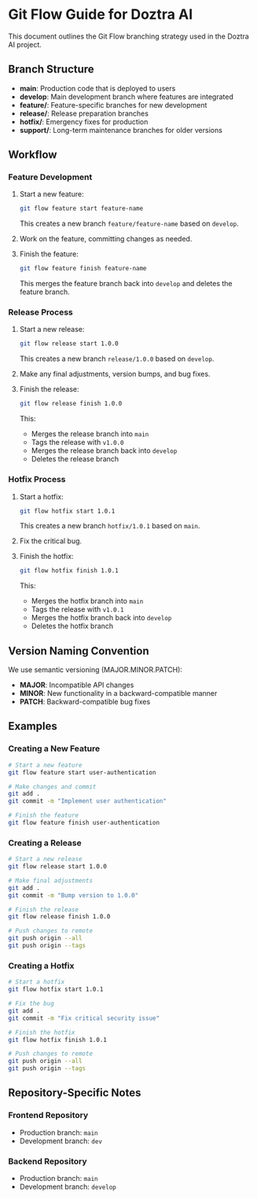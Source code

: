 # Git Flow Guide for Doztra AI

This document outlines the Git Flow branching strategy used in the Doztra AI project.

## Branch Structure

- **main**: Production code that is deployed to users
- **develop**: Main development branch where features are integrated
- **feature/**: Feature-specific branches for new development
- **release/**: Release preparation branches
- **hotfix/**: Emergency fixes for production
- **support/**: Long-term maintenance branches for older versions

## Workflow

### Feature Development

1. Start a new feature:
   ```bash
   git flow feature start feature-name
   ```
   This creates a new branch `feature/feature-name` based on `develop`.

2. Work on the feature, committing changes as needed.

3. Finish the feature:
   ```bash
   git flow feature finish feature-name
   ```
   This merges the feature branch back into `develop` and deletes the feature branch.

### Release Process

1. Start a new release:
   ```bash
   git flow release start 1.0.0
   ```
   This creates a new branch `release/1.0.0` based on `develop`.

2. Make any final adjustments, version bumps, and bug fixes.

3. Finish the release:
   ```bash
   git flow release finish 1.0.0
   ```
   This:
   - Merges the release branch into `main`
   - Tags the release with `v1.0.0`
   - Merges the release branch back into `develop`
   - Deletes the release branch

### Hotfix Process

1. Start a hotfix:
   ```bash
   git flow hotfix start 1.0.1
   ```
   This creates a new branch `hotfix/1.0.1` based on `main`.

2. Fix the critical bug.

3. Finish the hotfix:
   ```bash
   git flow hotfix finish 1.0.1
   ```
   This:
   - Merges the hotfix branch into `main`
   - Tags the release with `v1.0.1`
   - Merges the hotfix branch back into `develop`
   - Deletes the hotfix branch

## Version Naming Convention

We use semantic versioning (MAJOR.MINOR.PATCH):

- **MAJOR**: Incompatible API changes
- **MINOR**: New functionality in a backward-compatible manner
- **PATCH**: Backward-compatible bug fixes

## Examples

### Creating a New Feature

```bash
# Start a new feature
git flow feature start user-authentication

# Make changes and commit
git add .
git commit -m "Implement user authentication"

# Finish the feature
git flow feature finish user-authentication
```

### Creating a Release

```bash
# Start a new release
git flow release start 1.0.0

# Make final adjustments
git add .
git commit -m "Bump version to 1.0.0"

# Finish the release
git flow release finish 1.0.0

# Push changes to remote
git push origin --all
git push origin --tags
```

### Creating a Hotfix

```bash
# Start a hotfix
git flow hotfix start 1.0.1

# Fix the bug
git add .
git commit -m "Fix critical security issue"

# Finish the hotfix
git flow hotfix finish 1.0.1

# Push changes to remote
git push origin --all
git push origin --tags
```

## Repository-Specific Notes

### Frontend Repository
- Production branch: `main`
- Development branch: `dev`

### Backend Repository
- Production branch: `main`
- Development branch: `develop`
